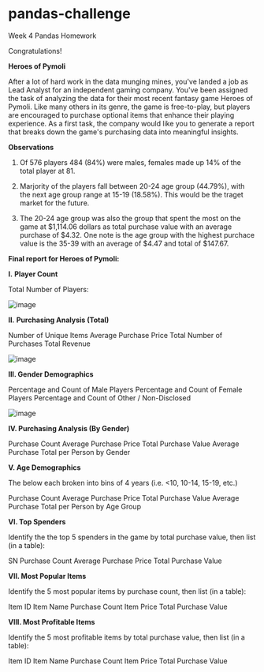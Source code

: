 # pandas-challenge
Week 4 Pandas Homework

Congratulations! 

**Heroes of Pymoli**

After a lot of hard work in the data munging mines, you've landed a job as Lead Analyst for an independent gaming company. You've been assigned the task of analyzing the data for their most recent fantasy game Heroes of Pymoli.
Like many others in its genre, the game is free-to-play, but players are encouraged to purchase optional items that enhance their playing experience. As a first task, the company would like you to generate a report that breaks down the game's purchasing data into meaningful insights.

**Observations**

1. Of 576 players 484 (84%) were males, females made up 14% of the total player at 81.

2. Marjority of the players fall between 20-24 age group (44.79%), with the next age group range at 15-19 (18.58%). This would be the traget market for the future.

3. The 20-24 age group was also the group that spent the most on the game at $1,114.06 dollars as total purchase value with an average purchase of $4.32. One note is the age group with the highest purchace value is the 35-39 with an average of $4.47 and total of $147.67.

**Final report for Heroes of Pymoli:**

**I.** **Player Count**

Total Number of Players:

![image](https://user-images.githubusercontent.com/78757067/112644421-c547a480-8e1b-11eb-9fad-839eb8f89c37.png)


**II.** **Purchasing Analysis (Total)**

Number of Unique Items
Average Purchase Price
Total Number of Purchases
Total Revenue

![image](https://user-images.githubusercontent.com/78757067/112656191-8586ba00-8e27-11eb-8def-f7ea4ea25dd6.png)

**III. Gender Demographics**

Percentage and Count of Male Players
Percentage and Count of Female Players
Percentage and Count of Other / Non-Disclosed

![image](https://user-images.githubusercontent.com/78757067/112656297-a2bb8880-8e27-11eb-9a66-c5725d87bad2.png)

**IV. Purchasing Analysis (By Gender)**

Purchase Count
Average Purchase Price
Total Purchase Value
Average Purchase Total per Person by Gender

**V. Age Demographics**

The below each broken into bins of 4 years (i.e. <10, 10-14, 15-19, etc.)

Purchase Count
Average Purchase Price
Total Purchase Value
Average Purchase Total per Person by Age Group



**VI. Top Spenders**

Identify the the top 5 spenders in the game by total purchase value, then list (in a table):

SN
Purchase Count
Average Purchase Price
Total Purchase Value


**VII. Most Popular Items**

Identify the 5 most popular items by purchase count, then list (in a table):

Item ID
Item Name
Purchase Count
Item Price
Total Purchase Value




**VIII. Most Profitable Items**

Identify the 5 most profitable items by total purchase value, then list (in a table):

Item ID
Item Name
Purchase Count
Item Price
Total Purchase Value
